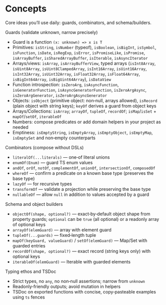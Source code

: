 # Concepts

Core ideas you’ll use daily: guards, combinators, and schema/builders.

Guards (validate unknown, narrow precisely)
- Guard<T> is a function `(x: unknown) => x is T`
- Primitives: `isString`, `isNumber` (typeof), `isBoolean`, `isBigInt`, `isSymbol`, `isFunction`, `isDate`, `isRegExp`, `isError`, `isPromiseLike`, `isPromise`, `isArrayBuffer`, `isSharedArrayBuffer`, `isIterable`, `isAsyncIterator`
- Arrays/views: `isArray`, `isArrayBufferView`, typed arrays (`isInt8Array`, `isUint8Array`, `isUint8ClampedArray`, `isInt16Array`, `isUint16Array`, `isInt32Array`, `isUint32Array`, `isFloat32Array`, `isFloat64Array`, `isBigInt64Array`, `isBigUint64Array`), `isDataView`
- Function introspection: `isZeroArg`, `isAsyncFunction`, `isGeneratorFunction`, `isAsyncGeneratorFunction`, `isZeroArgAsync`, `isZeroArgGenerator`, `isZeroArgAsyncGenerator`
- Objects: `isObject` (primitive object: non‑null, arrays allowed), `isRecord` (plain object with string keys); `keyOf` derives a guard from object keys
- Arrays/Collections: `isArray`; `arrayOf`, `tupleOf`, `recordOf`; `isMap`/`isSet` + `mapOf`/`setOf`, `iterableOf`
- Numbers: compose predicates or add domain helpers in your project as needed
- Emptiness: `isEmptyString`, `isEmptyArray`, `isEmptyObject`, `isEmptyMap`, `isEmptySet` and non‑empty counterparts

Combinators (compose without DSLs)
- `literalOf(...literals)` — one‑of literal unions
- `enumOf(Enum)` — guard TS enum values
- `andOf`, `orOf`, `notOf`, `complementOf`, `unionOf`, `intersectionOf`, `composedOf`
- `whereOf` — confirm a predicate on a known base type (preserves the base type)
- `lazyOf` — for recursive types
- `transformOf` — validate a projection while preserving the base type
- `nullableOf` — allow `null` in addition to values accepted by a guard

Schema and object builders
- `objectOf(shape, optional?)` — exact‑by‑default object shape from property guards; `optional` can be `true` (all optional) or a readonly array of optional keys
- `arrayOf(elemGuard)` — array with element guard
- `tupleOf(...guards)` — fixed‑length tuple
- `mapOf(keyGuard, valueGuard)` / `setOf(elemGuard)` — Map/Set with guarded entries
- `recordOf(shape, optional?)` — exact record (string keys only) with optional keys
- `iterableOf(elemGuard)` — Iterable with guarded elements

Typing ethos and TSDoc
- Strict types, no `any`, no non‑null assertions; narrow from `unknown`
- Readonly‑friendly outputs; avoid mutation in helpers
- TSDoc on exported functions with concise, copy‑pasteable examples using `ts` fences
